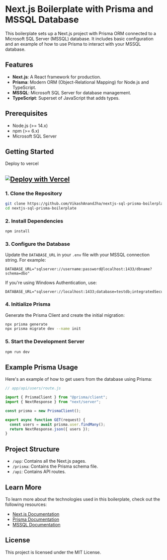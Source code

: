 # Next.js Boilerplate with Prisma and MSSQL Database

This boilerplate sets up a Next.js project with Prisma ORM connected to a Microsoft SQL Server (MSSQL) database. It includes basic configuration and an example of how to use Prisma to interact with your MSSQL database.

## Features

- **Next.js**: A React framework for production.
- **Prisma**: Modern ORM (Object-Relational Mapping) for Node.js and TypeScript.
- **MSSQL**: Microsoft SQL Server for database management.
- **TypeScript**: Superset of JavaScript that adds types.

## Prerequisites

- Node.js (>= 14.x)
- npm (>= 6.x)
- Microsoft SQL Server

## Getting Started

Deploy to vercel

## [![Deploy with Vercel](https://vercel.com/button)](https://vercel.com/new/clone?repository-url=https://github.com/VikashAnandJha/nextjs-sql-prisma-boilerplate)

### 1. Clone the Repository

```bash
git clone https://github.com/VikashAnandJha/nextjs-sql-prisma-boilerplate.git
cd nextjs-sql-prisma-boilerplate
```

### 2. Install Dependencies

```bash
npm install
```

### 3. Configure the Database

Update the `DATABASE_URL` in your `.env` file with your MSSQL connection string. For example:

```
DATABASE_URL="sqlserver://username:password@localhost:1433/dbname?schema=dbo"
```

If you're using Windows Authentication, use:

```
DATABASE_URL="sqlserver://localhost:1433;database=testdb;integratedSecurity=true;trustServerCertificate=true;"
```

### 4. Initialize Prisma

Generate the Prisma Client and create the initial migration:

```bash
npx prisma generate
npx prisma migrate dev --name init
```

### 5. Start the Development Server

```bash
npm run dev
```

## Example Prisma Usage

Here's an example of how to get users from the database using Prisma:

```js
// app/api/users/route.js

import { PrismaClient } from "@prisma/client";
import { NextResponse } from "next/server";

const prisma = new PrismaClient();

export async function GET(request) {
  const users = await prisma.user.findMany();
  return NextResponse.json({ users });
}
```

## Project Structure

- `/app`: Contains all the Next.js pages.
- `/prisma`: Contains the Prisma schema file.
- `/api`: Contains API routes.

## Learn More

To learn more about the technologies used in this boilerplate, check out the following resources:

- [Next.js Documentation](https://nextjs.org/docs)
- [Prisma Documentation](https://www.prisma.io/docs)
- [MSSQL Documentation](https://docs.microsoft.com/en-us/sql/sql-server)

## License

This project is licensed under the MIT License.
